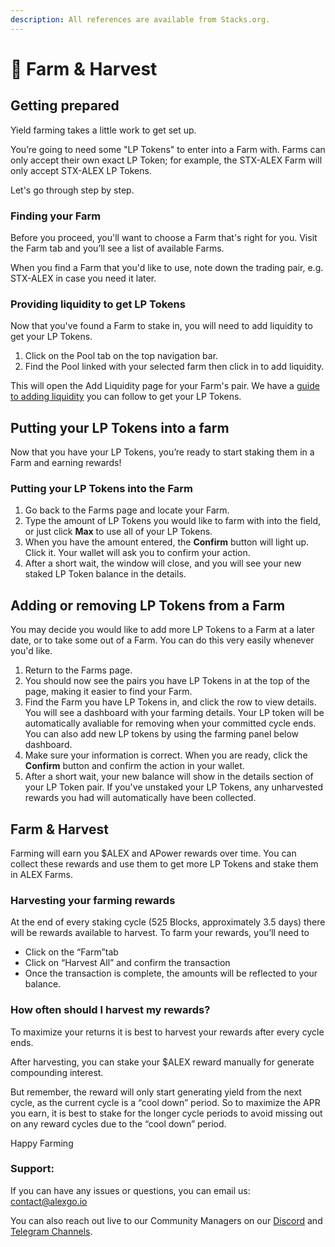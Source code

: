 ```yaml
---
description: All references are available from Stacks.org.
---
```


# 🎣 Farm & Harvest

## Getting prepared

Yield farming takes a little work to get set up.

You’re going to need some "LP Tokens" to enter into a Farm with. Farms can only accept their own exact LP Token; for example, the STX-ALEX Farm will only accept STX-ALEX LP Tokens.

Let's go through step by step.

### Finding your Farm

Before you proceed, you'll want to choose a Farm that's right for you. Visit the Farm tab and you’ll see a list of available Farms.

When you find a Farm that you'd like to use, note down the trading pair, e.g. STX-ALEX in case you need it later.

### Providing liquidity to get LP Tokens

Now that you've found a Farm to stake in, you will need to add liquidity to get your LP Tokens.

1. Click on the Pool tab on the top navigation bar.&#x20;
2. Find the Pool linked with your selected farm then click in to add liquidity.

This will open the Add Liquidity page for your Farm's pair. We have a [guide to adding liquidity](broken-reference) you can follow to get your LP Tokens.

## Putting your LP Tokens into a farm

Now that you have your LP Tokens, you’re ready to start staking them in a Farm and earning rewards!

### Putting your LP Tokens into the Farm

1. Go back to the Farms page and locate your Farm.
2. Type the amount of LP Tokens you would like to farm with into the field, or just click **Max** to use all of your LP Tokens.
3. When you have the amount entered, the **Confirm** button will light up. Click it. Your wallet will ask you to confirm your action.
4. After a short wait, the window will close, and you will see your new staked LP Token balance in the details.

## Adding or removing LP Tokens from a Farm

You may decide you would like to add more LP Tokens to a Farm at a later date, or to take some out of a Farm. You can do this very easily whenever you'd like.

1. Return to the Farms page.&#x20;
2. You should now see the pairs you have LP Tokens in at the top of the page, making it easier to find your Farm.
3. Find the Farm you have LP Tokens in, and click the row to view details. You will see a dashboard with your farming details. Your LP token will be automatically avaliable for removing when your committed cycle ends. You can also add new LP tokens by using the farming panel below dashboard.
4. Make sure your information is correct. When you are ready, click the **Confirm** button and confirm the action in your wallet.
5. After a short wait, your new balance will show in the details section of your LP Token pair. If you've unstaked your LP Tokens, any unharvested rewards you had will automatically have been collected.

## Farm & Harvest

Farming will earn you $ALEX and APower rewards over time. You can collect these rewards and use them to get more LP Tokens and stake them in ALEX Farms.

### Harvesting your farming rewards

At the end of every staking cycle (525 Blocks, approximately 3.5 days) there will be rewards available to harvest. To farm your rewards, you’ll need to

* Click on the “Farm”tab
* Click on “Harvest All” and confirm the transaction
* Once the transaction is complete, the amounts will be reflected to your balance.

### How often should I harvest my rewards?

To maximize your returns it is best to harvest your rewards after every cycle ends.

After harvesting, you can stake your $ALEX reward manually for generate compounding interest.

But remember, the reward will only start generating yield from the next cycle, as the current cycle is a “cool down” period. So to maximize the APR you earn, it is best to stake for the longer cycle periods to avoid missing out on any reward cycles due to the “cool down” period.

Happy Farming

### **Support:**

If you can have any issues or questions, you can email us: [contact@alexgo.io](mailto:contact@alexgo.io)

You can also reach out live to our Community Managers on our [Discord](https://discord.gg/alexgo) and [Telegram Channels](https://t.me/AlexCommunity).
